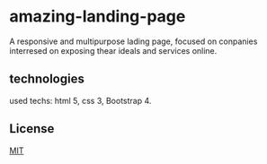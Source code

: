 # amazing-landing-page
A responsive and multipurpose lading page, focused on conpanies interresed on exposing thear ideals and services online.

## technologies 
used techs: html 5, css 3, Bootstrap 4.

## License
[MIT](https://choosealicense.com/licenses/mit/)
